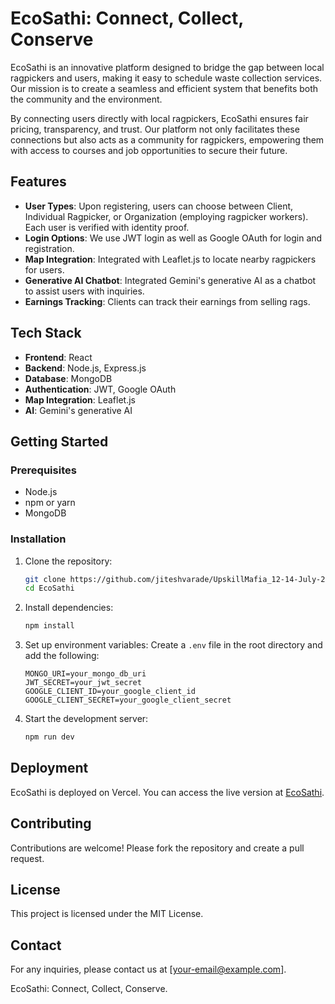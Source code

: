 # EcoSathi: Connect, Collect, Conserve

EcoSathi is an innovative platform designed to bridge the gap between local ragpickers and users, making it easy to schedule waste collection services. Our mission is to create a seamless and efficient system that benefits both the community and the environment.

By connecting users directly with local ragpickers, EcoSathi ensures fair pricing, transparency, and trust. Our platform not only facilitates these connections but also acts as a community for ragpickers, empowering them with access to courses and job opportunities to secure their future.

## Features

- **User Types**: Upon registering, users can choose between Client, Individual Ragpicker, or Organization (employing ragpicker workers). Each user is verified with identity proof.
- **Login Options**: We use JWT login as well as Google OAuth for login and registration.
- **Map Integration**: Integrated with Leaflet.js to locate nearby ragpickers for users.
- **Generative AI Chatbot**: Integrated Gemini's generative AI as a chatbot to assist users with inquiries.
- **Earnings Tracking**: Clients can track their earnings from selling rags.

## Tech Stack

- **Frontend**: React
- **Backend**: Node.js, Express.js
- **Database**: MongoDB
- **Authentication**: JWT, Google OAuth
- **Map Integration**: Leaflet.js
- **AI**: Gemini's generative AI

## Getting Started

### Prerequisites

- Node.js
- npm or yarn
- MongoDB

### Installation

1. Clone the repository:
    ```bash
    git clone https://github.com/jiteshvarade/UpskillMafia_12-14-July-2024.git
    cd EcoSathi
    ```

2. Install dependencies:
    ```bash
    npm install
    ```

3. Set up environment variables:
    Create a `.env` file in the root directory and add the following:
    ```env
    MONGO_URI=your_mongo_db_uri
    JWT_SECRET=your_jwt_secret
    GOOGLE_CLIENT_ID=your_google_client_id
    GOOGLE_CLIENT_SECRET=your_google_client_secret
    ```

4. Start the development server:
    ```bash
    npm run dev
    ```

## Deployment

EcoSathi is deployed on Vercel. You can access the live version at [EcoSathi](https://ecosathi.vercel.app/).

## Contributing

Contributions are welcome! Please fork the repository and create a pull request.

## License

This project is licensed under the MIT License.

## Contact

For any inquiries, please contact us at [your-email@example.com].

EcoSathi: Connect, Collect, Conserve.
